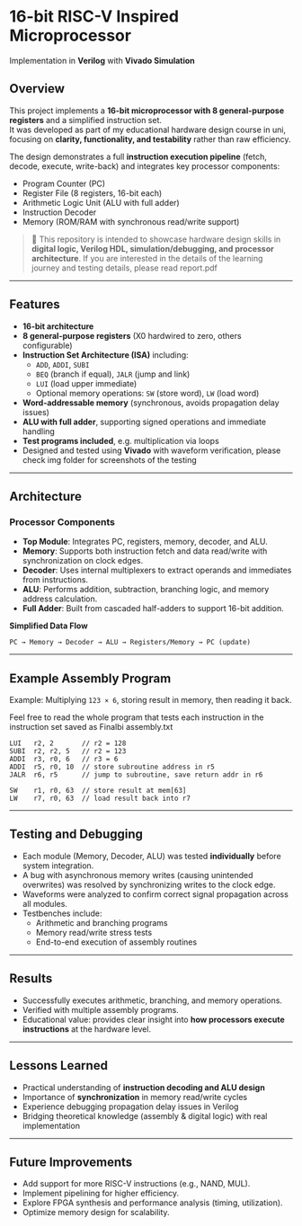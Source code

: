 # 16-bit RISC-V Inspired Microprocessor  
Implementation in **Verilog** with **Vivado Simulation**

## Overview
This project implements a **16-bit microprocessor with 8 general-purpose registers** and a simplified instruction set.  
It was developed as part of my educational hardware design course in uni, focusing on **clarity, functionality, and testability** rather than raw efficiency.  

The design demonstrates a full **instruction execution pipeline** (fetch, decode, execute, write-back) and integrates key processor components:
- Program Counter (PC)  
- Register File (8 registers, 16-bit each)  
- Arithmetic Logic Unit (ALU with full adder)  
- Instruction Decoder  
- Memory (ROM/RAM with synchronous read/write support)

> 🔹 This repository is intended to showcase hardware design skills in **digital logic, Verilog HDL, simulation/debugging, and processor architecture**. If you are interested in the details of the learning journey and testing details, please read report.pdf 

---

## Features
- **16-bit architecture**  
- **8 general-purpose registers** (X0 hardwired to zero, others configurable)  
- **Instruction Set Architecture (ISA)** including:  
  - `ADD`, `ADDI`, `SUBI`  
  - `BEQ` (branch if equal), `JALR` (jump and link)  
  - `LUI` (load upper immediate)  
  - Optional memory operations: `SW` (store word), `LW` (load word)  
- **Word-addressable memory** (synchronous, avoids propagation delay issues)  
- **ALU with full adder**, supporting signed operations and immediate handling  
- **Test programs included**, e.g. multiplication via loops  
- Designed and tested using **Vivado** with waveform verification, please check img folder for screenshots of the testing

---

## Architecture
### Processor Components
- **Top Module**: Integrates PC, registers, memory, decoder, and ALU.  
- **Memory**: Supports both instruction fetch and data read/write with synchronization on clock edges.  
- **Decoder**: Uses internal multiplexers to extract operands and immediates from instructions.  
- **ALU**: Performs addition, subtraction, branching logic, and memory address calculation.  
- **Full Adder**: Built from cascaded half-adders to support 16-bit addition.  

**Simplified Data Flow**  
```
PC → Memory → Decoder → ALU → Registers/Memory → PC (update)
```

---

## Example Assembly Program
Example: Multiplying `123 × 6`, storing result in memory, then reading it back.

Feel free to read the whole program that tests each instruction in the instruction set
saved as Finalbi assembly.txt

```assembly
LUI   r2, 2       // r2 = 128
SUBI  r2, r2, 5   // r2 = 123
ADDI  r3, r0, 6   // r3 = 6
ADDI  r5, r0, 10  // store subroutine address in r5
JALR  r6, r5      // jump to subroutine, save return addr in r6

SW    r1, r0, 63  // store result at mem[63]
LW    r7, r0, 63  // load result back into r7
```

---

## Testing and Debugging
- Each module (Memory, Decoder, ALU) was tested **individually** before system integration.  
- A bug with asynchronous memory writes (causing unintended overwrites) was resolved by synchronizing writes to the clock edge.  
- Waveforms were analyzed to confirm correct signal propagation across all modules.  
- Testbenches include:
  - Arithmetic and branching programs  
  - Memory read/write stress tests  
  - End-to-end execution of assembly routines  

---

## Results
- Successfully executes arithmetic, branching, and memory operations.  
- Verified with multiple assembly programs.  
- Educational value: provides clear insight into **how processors execute instructions** at the hardware level.  

---

## Lessons Learned
- Practical understanding of **instruction decoding and ALU design**  
- Importance of **synchronization** in memory read/write cycles  
- Experience debugging propagation delay issues in Verilog  
- Bridging theoretical knowledge (assembly & digital logic) with real implementation  

---

## Future Improvements
- Add support for more RISC-V instructions (e.g., NAND, MUL).  
- Implement pipelining for higher efficiency.  
- Explore FPGA synthesis and performance analysis (timing, utilization).  
- Optimize memory design for scalability.  

